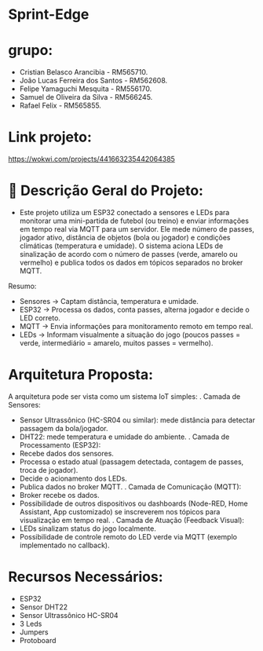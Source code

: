 # Sprint-Edge
# grupo:
- Cristian Belasco Arancibia - RM565710.
- João Lucas Ferreira dos Santos - RM562608.
- Felipe Yamaguchi Mesquita - RM556170.
- Samuel de Oliveira da Silva - RM566245.
- Rafael Felix - RM565855.

# Link projeto:
https://wokwi.com/projects/441663235442064385

# 📝 Descrição Geral do Projeto:

- Este projeto utiliza um ESP32 conectado a sensores e LEDs para monitorar uma mini-partida de futebol (ou treino) e enviar informações em tempo real via MQTT para um servidor. Ele mede número de passes, jogador ativo, distância de objetos (bola ou jogador) e condições climáticas (temperatura e umidade). O sistema aciona LEDs de sinalização de acordo com o número de passes (verde, amarelo ou vermelho) e publica todos os dados em tópicos separados no broker MQTT.

Resumo:
- Sensores → Captam distância, temperatura e umidade.
- ESP32 → Processa os dados, conta passes, alterna jogador e decide o LED correto.
- MQTT → Envia informações para monitoramento remoto em tempo real.
- LEDs → Informam visualmente a situação do jogo (poucos passes = verde, intermediário = amarelo, muitos passes = vermelho).

# Arquitetura Proposta:
A arquitetura pode ser vista como um sistema IoT simples:
. Camada de Sensores:
  - Sensor Ultrassônico (HC-SR04 ou similar): mede distância para detectar passagem da bola/jogador.
  - DHT22: mede temperatura e umidade do ambiente.
. Camada de Processamento (ESP32):
  - Recebe dados dos sensores.
  - Processa o estado atual (passagem detectada, contagem de passes, troca de jogador).
  - Decide o acionamento dos LEDs.
  - Publica dados no broker MQTT.
. Camada de Comunicação (MQTT):
  - Broker recebe os dados.
  - Possibilidade de outros dispositivos ou dashboards (Node-RED, Home Assistant, App customizado) se inscreverem nos tópicos para visualização em tempo real.
. Camada de Atuação (Feedback Visual):
  - LEDs sinalizam status do jogo localmente.
  - Possibilidade de controle remoto do LED verde via MQTT (exemplo implementado no callback).

# Recursos Necessários:
- ESP32
- Sensor DHT22
- Sensor Ultrassônico HC-SR04
- 3 Leds
- Jumpers
- Protoboard

